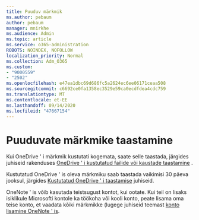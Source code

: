 ```yaml
---
title: Puuduv märkmik
ms.author: pebaum
author: pebaum
manager: mnirkhe
ms.audience: Admin
ms.topic: article
ms.service: o365-administration
ROBOTS: NOINDEX, NOFOLLOW
localization_priority: Normal
ms.collection: Adm_O365
ms.custom:
- "9000559"
- "2502"
ms.openlocfilehash: e47ea1dbc69d686fc5a2624ec6ee06171ceaa508
ms.sourcegitcommit: c6692ce0fa1358ec3529e59ca0ecdfdea4cdc759
ms.translationtype: MT
ms.contentlocale: et-EE
ms.lasthandoff: 09/14/2020
ms.locfileid: "47667154"
---
```

# <a name="recover-missing-notebook"></a>Puuduvate märkmike taastamine

Kui OneDrive ' i märkmik kustutati kogemata, saate selle taastada, järgides juhiseid rakenduses [OneDrive ' i kustutatud failide või kaustade taastamine](https://support.office.com/article/949ada80-0026-4db3-a953-c99083e6a84f) .

Kustutatud OneDrive ' is oleva märkmiku saab taastada vaikimisi 30 päeva jooksul, järgides [Kustutatud OneDrive ' i taastamise](https://docs.microsoft.com/onedrive/restore-deleted-onedrive) juhiseid.

OneNote ' is võib kasutada teistsugust kontot, kui ootate. Kui teil on lisaks isiklikule Microsofti kontole ka töökoha või kooli konto, peate lisama oma teise konto, et vaadata kõiki märkmikke (lugege juhiseid teemast [konto lisamine OneNote ' is](https://support.office.com/article/5afff855-54ee-47e4-a773-db048d4ac299).